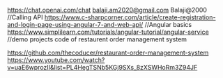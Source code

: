 https://chat.openai.com/chat
balaji.am2020@gmail.com
Balaji@2000
//Calling API
https://www.c-sharpcorner.com/article/create-registration-and-login-page-using-angular-7-and-web-api/
//Angular basics
https://www.simplilearn.com/tutorials/angular-tutorial/angular-service
//demo projects code of restaurent order management system

https://github.com/thecoducer/restaurant-order-management-system
https://www.youtube.com/watch?v=uaE6wprozII&list=PL4HegTSNb5KGj9SXs_8zXSWHoRm3Z94JF
